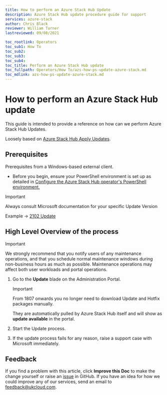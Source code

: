 ```yaml
---
title: How to perform an Azure Stack Hub Update
description: Azure Stack Hub update procedure guide for support
services: azure-stack
author: Chris Black
reviewer: William Turner
lastreviewed: 09/08/2021

toc_rootlink: Operators
toc_sub1: How To
toc_sub2:
toc_sub3:
toc_sub4:
toc_title: Perform an Azure Stack Hub update
toc_fullpath: Operators/How To/azs-how-ps-update-azure-stack.md
toc_mdlink: azs-how-ps-update-azure-stack.md
---
```

# How to perform an Azure Stack Hub update

This guide is intended to provide a reference on how can we perform Azure Stack Hub Updates.

Loosely based on [Azure Stack Hub Apply Updates](https://docs.microsoft.com/en-us/azure/azure-stack/azure-stack-apply-updates).

## Prerequisites

Prerequisites from a Windows-based external client.

* Before you begin, ensure your PowerShell environment is set up as detailed in [Configure the Azure Stack Hub operator's PowerShell environment.](azs-how-configure-powershell-operators.md)

> [!IMPORTANT]
> Always consult Microsoft documentation for your specific Update Version
>
> Example -> [2102 Update](https://docs.microsoft.com/en-us/azure-stack/operator/release-notes?view=azs-2102)

## High Level Overview of the process

> [!IMPORTANT]
>
> We strongly recommend that you notify users of any maintenance operations, and that you schedule normal maintenance windows during non-business hours as much as possible. Maintenance operations may affect both user workloads and portal operations.

1. Go to the **Update** blade on the Administration Portal.

    > [!IMPORTANT]
    > From 1807 onwards you no longer need to download Update and Hotfix packages manually.
    >
    > They are automatically pulled by Azure Stack Hub itself and will show as **update available** in the portal.

2. Start the Update process.

3. If the update process fails for any reason, raise a support case with Microsoft immediately.

## Feedback

If you find a problem with this article, click **Improve this Doc** to make the change yourself or raise an [issue](https://github.com/UKCloud/documentation/issues) in GitHub. If you have an idea for how we could improve any of our services, send an email to <feedback@ukcloud.com>.
